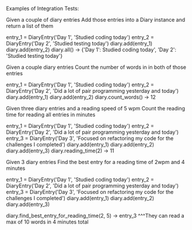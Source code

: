 Examples of Integration Tests:

Given a couple of diary entries
Add those entries into a Diary instance and return a list of them

entry_1 = DiaryEntry('Day 1', 'Studied coding today')
entry_2 = DiaryEntry('Day 2', 'Studied testing today')
diary.add(entry_1)
diary.add(entry_2)
diary.all() -> {'Day 1': Studied coding today', 'Day 2': 'Studied testing today'}

Given a couple diary entries
Count the number of words in in both of those entries

entry_1 = DiaryEntry('Day 1', 'Studied coding today')
entry_2 = DiaryEntry('Day 2', 'Did a lot of pair programming yesterday and today')
diary.add(entry_1)
diary.add(entry_2)
diary.count_words() -> 12

Given three diary entries and a reading speed of 5 wpm
Count the reading time for reading all entries in minutes

entry_1 = DiaryEntry('Day 1', 'Studied coding today')
entry_2 = DiaryEntry('Day 2', 'Did a lot of pair programming yesterday and today')
entry_3 = DiaryEntry('Day 3', 'Focused on refactoring my code for the challenges I completed')
diary.add(entry_1)
diary.add(entry_2)
diary.add(entry_3)
diary.reading_time(2) -> 11

Given 3 diary entries
Find the best entry for a reading time of 2wpm and 4 minutes

entry_1 = DiaryEntry('Day 1', 'Studied coding today')
entry_2 = DiaryEntry('Day 2', 'Did a lot of pair programming yesterday and today')
entry_3 = DiaryEntry('Day 3', 'Focused on refactoring my code for the challenges I completed')
diary.add(entry_1)
diary.add(entry_2)
diary.add(entry_3)

diary.find_best_entry_for_reading_time(2, 5) -> entry_3
^^^They can read a max of 10 words in 4 minutes total